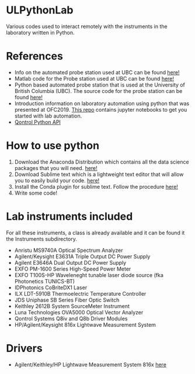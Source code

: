 # ULPythonLab
Various codes used to interact remotely with the instruments in the laboratory written in Python.

# References
* Info on the automated probe station used at UBC can be found [here!](https://siepic.ubc.ca/probestation)
* Matlab code for the Probe station used at UBC can be found [here!](https://www.dropbox.com/s/dl/skhjntjs90sjtv9/SiPhoTestBench.zip)
* Python based automated probe station that is used at the University of British Columbia (UBC). The source code for the probe station can be found [here!](https://github.com/lukasc-ubc/pyOptomip)  
* Introduction information on laboratory automation using python that was presented at OFC2019. [This repo](https://gitlab.com/python4photonics/ofcshortcourse) contains jupyter notebooks to get you started with lab automation.
* [Qontrol Python API](https://qontrol.co.uk/getting-started-with-the-python-api/)

# How to use python
1. Download the Anaconda Distribution which contains all the data science packages that you will need. [here!](https://www.anaconda.com)
2. Download Sublime text which is a lightweight text editor that will allow you to easily build your code. [here!](https://www.sublimetext.com)
3. Install the Conda plugin for sublime text. Follow the procedure [here!](https://docs.anaconda.com/anaconda/user-guide/tasks/integration/sublime/)
4. Write some code!

# Lab instruments included
For all these instruments, a class is already available and it can be found it the Instruments subdirectory.
* Anristu MS9740A Optical Spectrum Analyzer
* Agilent/Keysight E3631A Triple Output DC Power Supply
* Agilent E3646A Dual Output DC Power Supply
* EXFO PM-1600 Series High-Speed Power Meter
* EXFO T100S-HP Waveleneght tunable laser diode source (fka Photonetics TUNICS-BT)
* IDPhotonics CoBriteDX1 Laser
* ILX LDT-5910B Thermoelectric Temperature Controller
* JDS Uniphase SB Series Fiber Optic Switch
* Keithley 2612B System SourceMeter Instrument
* Luna Technologies OVA5000 Optical Vector Analyzer
* Qontrol Systems Q8iv and Q8b Driver Modules
* HP/Agilent/Keysight 816x Lightwave Measurement System

# Drivers
* Agilent/Keithley/HP Lightwave Measurement System 816x [here](https://www.keysight.com/main/software.jspx?ckey=112417&lc=eng&cc=CA&nid=-11143.0.00&id=112417)